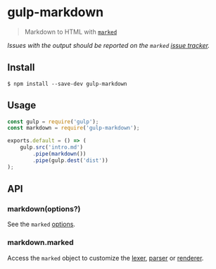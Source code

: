 # gulp-markdown

> Markdown to HTML with [`marked`](https://github.com/markedjs/marked)

*Issues with the output should be reported on the `marked` [issue tracker](https://github.com/markedjs/marked/issues).*


## Install

```
$ npm install --save-dev gulp-markdown
```


## Usage

```js
const gulp = require('gulp');
const markdown = require('gulp-markdown');

exports.default = () => (
	gulp.src('intro.md')
		.pipe(markdown())
		.pipe(gulp.dest('dist'))
);
```


## API

### markdown(options?)

See the `marked` [options](https://marked.js.org/#/USING_ADVANCED.md#options).

### markdown.marked

Access the `marked` object to customize the [lexer](https://marked.js.org/#/USING_PRO.md#lexer), [parser](https://marked.js.org/#/USING_PRO.md#parser) or [renderer](https://marked.js.org/#/USING_PRO.md#renderer).
